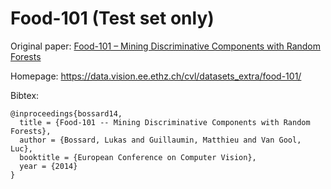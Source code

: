 # Food-101 (Test set only)

Original paper: [Food-101 – Mining Discriminative Components with Random Forests](https://data.vision.ee.ethz.ch/cvl/datasets_extra/food-101/static/bossard_eccv14_food-101.pdf)

Homepage: https://data.vision.ee.ethz.ch/cvl/datasets_extra/food-101/

Bibtex:
```
@inproceedings{bossard14,
  title = {Food-101 -- Mining Discriminative Components with Random Forests},
  author = {Bossard, Lukas and Guillaumin, Matthieu and Van Gool, Luc},
  booktitle = {European Conference on Computer Vision},
  year = {2014}
}
```